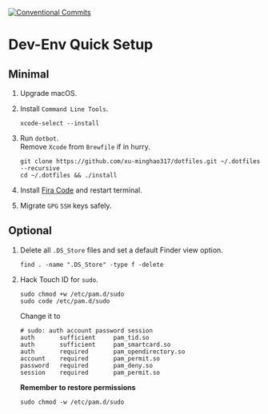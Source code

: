 [![Conventional Commits](https://img.shields.io/badge/Conventional%20Commits-1.0.0-%23FE5196?logo=conventionalcommits&logoColor=white)](https://conventionalcommits.org)

# Dev-Env Quick Setup

## Minimal
1. Upgrade macOS.
2. Install `Command Line Tools`.
   ```shell
   xcode-select --install
   ```
3. Run `dotbot`.  
   Remove `Xcode` from `Brewfile` if in hurry.
   ```shell
   git clone https://github.com/xu-minghao317/dotfiles.git ~/.dotfiles --recursive
   cd ~/.dotfiles && ./install
   ```
4. Install [Fira Code](https://github.com/tonsky/FiraCode/releases) and restart terminal.

5. Migrate `GPG` `SSH` keys safely.

## Optional
1. Delete all `.DS_Store` files and set a default Finder view option.
   ```shell
   find . -name ".DS_Store" -type f -delete
   ```
2. Hack Touch ID for `sudo`.
   ```shell
   sudo chmod +w /etc/pam.d/sudo
   sudo code /etc/pam.d/sudo
   ```

   Change it to

   ```shell
   # sudo: auth account password session
   auth       sufficient     pam_tid.so
   auth       sufficient     pam_smartcard.so
   auth       required       pam_opendirectory.so
   account    required       pam_permit.so
   password   required       pam_deny.so
   session    required       pam_permit.so
   ```

   **Remember to restore permissions**

   ```shell
   sudo chmod -w /etc/pam.d/sudo
   ```